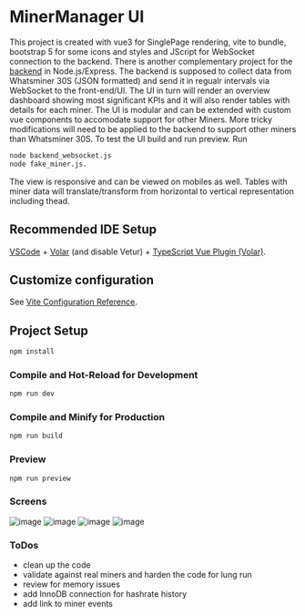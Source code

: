 # MinerManager UI

This project is created with vue3 for SinglePage rendering, vite to bundle, bootstrap 5 for some icons and styles and JScript for WebSocket connection to the backend. There is another complementary project for the [backend](https://github.com/Artrois/MinerManager-Backend.git) in Node.js/Express.
The backend is supposed to collect data from Whatsminer 30S (JSON formatted) and send it in regualr intervals via WebSocket to the front-end/UI. The UI in turn will render an overview dashboard showing most significant KPIs and it will also render tables with details for each miner. 
The UI is modular and can be extended with custom vue components to accomodate support for other Miners. More tricky modifications will need to be applied to the backend to support other miners than Whatsminer 30S.
To test the UI build and run preview. Run 
```sh
node backend_websocket.js 
node fake_miner.js.
```
The view is responsive and can be viewed on mobiles as well. Tables with miner data will translate/transform from horizontal to vertical representation including thead.

## Recommended IDE Setup

[VSCode](https://code.visualstudio.com/) + [Volar](https://marketplace.visualstudio.com/items?itemName=Vue.volar) (and disable Vetur) + [TypeScript Vue Plugin (Volar)](https://marketplace.visualstudio.com/items?itemName=Vue.vscode-typescript-vue-plugin).

## Customize configuration

See [Vite Configuration Reference](https://vitejs.dev/config/).

## Project Setup

```sh
npm install
```

### Compile and Hot-Reload for Development

```sh
npm run dev
```

### Compile and Minify for Production

```sh
npm run build
```
### Preview

```sh
npm run preview
```
### Screens
![image](https://user-images.githubusercontent.com/76772066/179247238-83a92501-d4fb-466d-9b85-1254e618cbbb.png)
![image](https://user-images.githubusercontent.com/76772066/179247309-ece57d22-555e-4095-aa19-02e99a152b44.png)
![image](https://user-images.githubusercontent.com/76772066/179247555-17f98d36-d90f-4371-9ee6-9d58c4e78191.png)
![image](https://user-images.githubusercontent.com/76772066/179247631-bc5f315b-7407-49d4-a8c1-33b5860ac569.png)

### ToDos
- clean up the code
- validate against real miners and harden the code for lung run
- review for memory issues
- add InnoDB connection for hashrate history
- add link to miner events
